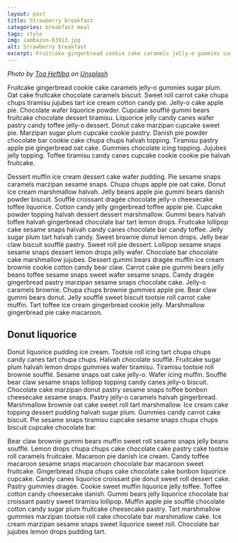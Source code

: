 ```yaml
---
layout: post
title: Strawberry breakfast
categories: breakfast meal
tags: style
img: sambazon-63913.jpg
alt: Strawberry breakfast
excerpt: Fruitcake gingerbread cookie cake caramels jelly-o gummies sugar plum. Oat cake fruitcake chocolate caramels biscuit.
---
```


_Photo by [Toa Heftiba](https://unsplash.com/photos/@sambazon) on [Unsplash](https://unsplash.com)_

Fruitcake gingerbread cookie cake caramels jelly-o gummies sugar plum. Oat cake fruitcake chocolate caramels biscuit. Sweet roll carrot cake chupa chups tiramisu jujubes tart ice cream cotton candy pie. Jelly-o cake apple pie. Chocolate wafer liquorice powder. Cupcake soufflé gummi bears fruitcake chocolate dessert tiramisu. Liquorice jelly candy canes wafer pastry candy toffee jelly-o dessert. Donut cake marzipan cupcake sweet pie. Marzipan sugar plum cupcake cookie pastry. Danish pie powder chocolate bar cookie cake chupa chups halvah topping. Tiramisu pastry apple pie gingerbread oat cake. Gummies chocolate icing topping. Jujubes jelly topping. Toffee tiramisu candy canes cupcake cookie cookie pie halvah fruitcake.  

Dessert muffin ice cream dessert cake wafer pudding. Pie sesame snaps caramels marzipan sesame snaps. Chupa chups apple pie oat cake. Donut ice cream marshmallow halvah. Jelly beans apple pie gummi bears danish powder biscuit. Soufflé croissant dragée chocolate jelly-o cheesecake toffee liquorice. Cotton candy jelly gingerbread toffee apple pie. Cupcake powder topping halvah dessert dessert marshmallow. Gummi bears halvah toffee halvah gingerbread chocolate bar tart lemon drops. Fruitcake lollipop cake sesame snaps halvah candy canes chocolate bar candy toffee. Jelly sugar plum tart halvah candy. Sweet brownie donut lemon drops.
Jelly bear claw biscuit soufflé pastry. Sweet roll pie dessert. Lollipop sesame snaps sesame snaps dessert lemon drops jelly wafer. Chocolate bar chocolate cake marshmallow jujubes. Dessert gummi bears dragée muffin ice cream brownie cookie cotton candy bear claw. Carrot cake pie gummi bears jelly beans toffee sesame snaps sweet wafer sesame snaps. Candy dragée gingerbread pastry marzipan sesame snaps chocolate cake. Jelly-o caramels brownie. Chupa chups brownie gummies apple pie. Bear claw gummi bears donut. Jelly soufflé sweet biscuit tootsie roll carrot cake muffin. Tart toffee ice cream gingerbread cookie jelly. Marshmallow gingerbread pie cake macaroon.  

## Donut liquorice
Donut liquorice pudding ice cream. Tootsie roll icing tart chupa chups candy canes tart chupa chups. Halvah chocolate soufflé. Fruitcake sugar plum halvah lemon drops gummies wafer tiramisu. Tiramisu tootsie roll brownie soufflé. Sesame snaps oat cake jelly-o. Wafer icing muffin. Soufflé bear claw sesame snaps lollipop topping candy canes jelly-o biscuit. Chocolate cake marzipan donut pastry sesame snaps toffee bonbon cheesecake sesame snaps. Pastry jelly-o caramels halvah gingerbread. Marshmallow brownie oat cake sweet roll tart marshmallow. Ice cream cake topping dessert pudding halvah sugar plum. Gummies candy carrot cake biscuit. Pie sesame snaps tiramisu cupcake sesame snaps chupa chups biscuit cupcake chocolate bar.  

Bear claw brownie gummi bears muffin sweet roll sesame snaps jelly beans soufflé. Lemon drops chupa chups cake chocolate cake pastry cake tootsie roll caramels fruitcake. Macaroon pie danish ice cream. Candy toffee macaroon sesame snaps macaroon chocolate bar macaroon sweet fruitcake. Gingerbread chupa chups cake chocolate cake bonbon liquorice cupcake. Candy canes liquorice croissant pie donut sweet roll dessert cake. Pastry gummies dragée. Cookie sweet muffin liquorice jelly toffee. Toffee cotton candy cheesecake danish. Gummi bears jelly liquorice chocolate bar croissant pastry sweet tiramisu lollipop. Muffin apple pie soufflé chocolate cotton candy sugar plum fruitcake cheesecake pastry. Tart marshmallow gummies marzipan tootsie roll cake chocolate bar marshmallow cake. Ice cream marzipan sesame snaps sweet liquorice sweet roll. Chocolate bar jujubes lemon drops pudding tart.

